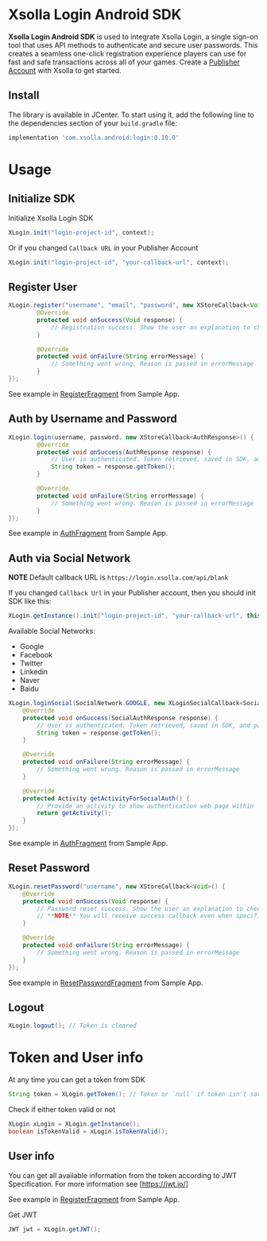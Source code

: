 # Xsolla Login Android SDK

**Xsolla Login Android SDK** is used to integrate Xsolla Login, a single sign-on tool that uses API methods to authenticate and secure user passwords. This creates a seamless one-click registration experience players can use for fast and safe transactions across all of your games. Create a  [Publisher Account](https://publisher.xsolla.com/signup?store_type=sdk) with Xsolla to get started.

## Install
The library is available in JCenter. To start using it, add the following line to the dependencies section of your `build.gradle` file:

```groovy
implementation 'com.xsolla.android:login:0.10.0'
```

# Usage

## Initialize SDK
Initialize Xsolla Login SDK

```java
XLogin.init("login-project-id", context);
```
Or if you changed `Callback URL` in your Publisher Account
```java
XLogin.init("login-project-id", "your-callback-url", context);
```

## Register User

```java
XLogin.register("username", "email", "password", new XStoreCallback<Void>() {
        @Override
        protected void onSuccess(Void response) {
            // Registration success. Show the user an explanation to check email and confirm account.
        }

        @Override
        protected void onFailure(String errorMessage) {
            // Something went wrong. Reason is passed in errorMessage
        }
});
```
See example in [RegisterFragment](https://github.com/xsolla/store-android-sdk/blob/master/app/src/main/java/com/xsolla/android/storesdkexample/fragments/RegisterFragment.java) from Sample App.

## Auth by Username and Password

```java
XLogin.login(username, password, new XStoreCallback<AuthResponse>() {
        @Override
        protected void onSuccess(AuthResponse response) {
            // User is authenticated. Token retrieved, saved in SDK, and passed here.
            String token = response.getToken();
        }

        @Override
        protected void onFailure(String errorMessage) {
            // Something went wrong. Reason is passed in errorMessage
        }
});
```
See example in [AuthFragment](https://github.com/xsolla/store-android-sdk/blob/master/app/src/main/java/com/xsolla/android/storesdkexample/fragments/AuthFragment.java) from Sample App.

## Auth via Social Network
**NOTE** Default callback URL is `https://login.xsolla.com/api/blank`

If you changed `Callback Url` in your Publisher account, then you should init SDK like this:
```java
XLogin.getInstance().init("login-project-id", "your-callback-url", this);
```
Available Social Networks:
* Google
* Facebook
* Twitter
* Linkedin
* Naver
* Baidu

```java
XLogin.loginSocial(SocialNetwork.GOOGLE, new XLoginSocialCallback<SocialAuthResponse>() {
    @Override
    protected void onSuccess(SocialAuthResponse response) {
        // User is authenticated. Token retrieved, saved in SDK, and passed here.
        String token = response.getToken();
    }

    @Override
    protected void onFailure(String errorMessage) {
        // Something went wrong. Reason is passed in errorMessage
    }

    @Override
    protected Activity getActivityForSocialAuth() {
        // Provide an activity to show authentication web page within
        return getActivity();
    }
});
```
See example in [AuthFragment](https://github.com/xsolla/store-android-sdk/blob/master/app/src/main/java/com/xsolla/android/storesdkexample/fragments/AuthFragment.java) from Sample App.

## Reset Password

```java
XLogin.resetPassword("username", new XStoreCallback<Void>() {
    @Override
    protected void onSuccess(Void response) {
        // Password reset success. Show the user an explanation to check email and set new password.
        // **NOTE** You will receive success callback even when specific user doesn't exist!
    }

    @Override
    protected void onFailure(String errorMessage) {
        // Something went wrong. Reason is passed in errorMessage
    }
});
```
See example in [ResetPasswordFragment](https://github.com/xsolla/store-android-sdk/blob/master/app/src/main/java/com/xsolla/android/storesdkexample/fragments/ResetPasswordFragment.java) from Sample App.

## Logout
```java
XLogin.logout(); // Token is cleared
```

# Token and User info
At any time you can get a token from SDK
```java
String token = XLogin.getToken(); // Token or `null` if token isn't saved
```

Check if either token valid or not
```java
XLogin xLogin = XLogin.getInstance();
boolean isTokenValid = xLogin.isTokenValid();
```

## User info
You can get all available information from the token according to JWT Specification. For more information see [https://jwt.io/]

See example in [RegisterFragment](https://github.com/xsolla/store-android-sdk/blob/master/app/src/main/java/com/xsolla/android/storesdkexample/fragments/RegisterFragment.java) from Sample App.

Get JWT
```java
JWT jwt = XLogin.getJWT();
```
